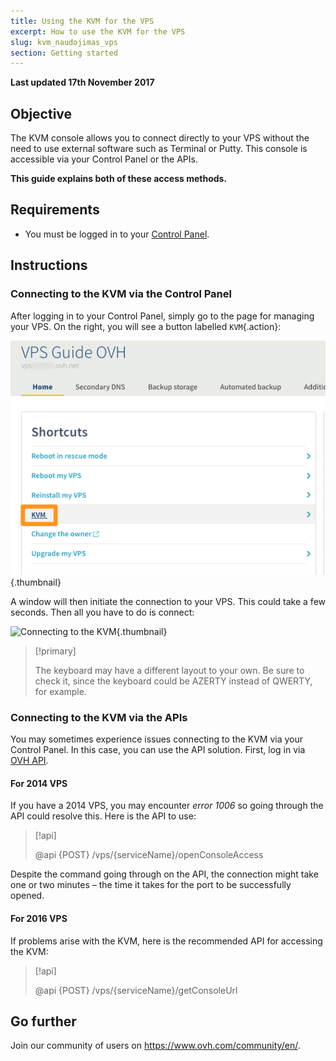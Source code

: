 ```yaml
---
title: Using the KVM for the VPS
excerpt: How to use the KVM for the VPS
slug: kvm_naudojimas_vps
section: Getting started
---
```


**Last updated 17th November 2017**

## Objective

The KVM console allows you to connect directly to your VPS without the need to use external software such as Terminal or Putty. This console is accessible via your Control Panel or the APIs.  

**This guide explains both of these access methods.**

## Requirements

- You must be logged in to your [Control Panel](https://www.ovh.com/auth/?action=gotomanager).

## Instructions

### Connecting to the KVM via the Control Panel

After logging in to your Control Panel, simply go to the page for managing your VPS. On the right, you will see a button labelled `KVM`{.action}:

![Click on the KVM button](images/activating_kvm_manager.png){.thumbnail}

 
A window will then initiate the connection to your VPS. This could take a few seconds. Then all you have to do is connect:

![Connecting to the KVM](images/kvm_screen.png){.thumbnail}

> [!primary]
>
> The keyboard may have a different layout to your own. Be sure to check it, since the keyboard could be AZERTY instead of QWERTY, for example.
>

### Connecting to the KVM via the APIs

You may sometimes experience issues connecting to the KVM via your Control Panel. In this case, you can use the API solution. First, log in via [OVH API](https://api.ovh.com/).

#### For 2014 VPS

If you have a 2014 VPS, you may encounter *error 1006* so going through the API could resolve this. Here is the API to use:

> [!api]
>
> @api {POST} /vps/{serviceName}/openConsoleAccess
>

Despite the command going through on the API, the connection might take one or two minutes – the time it takes for the port to be successfully opened.

#### For 2016 VPS

If problems arise with the KVM, here is the recommended API for accessing the KVM:

> [!api]
>
> @api {POST} /vps/{serviceName}/getConsoleUrl
>

## Go further

Join our community of users on <https://www.ovh.com/community/en/>.


